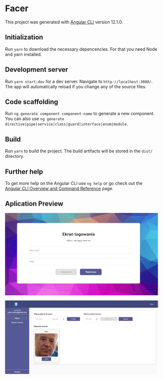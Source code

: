 # Facer

This project was generated with [Angular CLI](https://github.com/angular/angular-cli) version 12.1.0.

## Initialization

Run `yarn` to download the necessary depencencies. For that you need Node and yarn installed.

## Development server

Run `yarn start:dev` for a dev server. Navigate to `http://localhost:3000/`. The app will automatically reload if you change any of the source files.

## Code scaffolding

Run `ng generate component component-name` to generate a new component. You can also use `ng generate directive|pipe|service|class|guard|interface|enum|module`.

## Build

Run `yarn` to build the project. The build artifacts will be stored in the `dist/` directory.

## Further help

To get more help on the Angular CLI use `ng help` or go check out the [Angular CLI Overview and Command Reference](https://angular.io/cli) page.

## Aplication Preview

![Alt text](src/assets/images/login-page.jpg?raw=true "Logging page")

![Alt text](src/assets/images/first-page.jpg?raw=true "First page")
